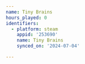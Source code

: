 ```yaml
---
name: Tiny Brains
hours_played: 0
identifiers:
  - platform: steam
    appid: '253690'
    name: Tiny Brains
    synced_on: '2024-07-04'

---
```


